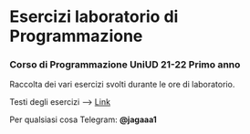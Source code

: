 # Esercizi laboratorio di Programmazione
### Corso di Programmazione UniUD 21-22 Primo anno

Raccolta dei vari esercizi svolti durante le ore di laboratorio.  

Testi degli esercizi --> [Link](https://users.dimi.uniud.it/~claudio.mirolo/teaching/programmazione/laboratory/laboratory.html)
   

   
   
Per qualsiasi cosa Telegram: **@jagaaa1**
